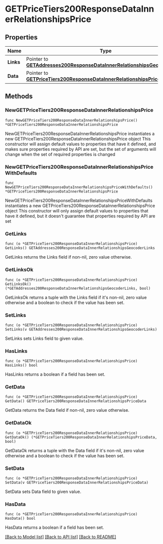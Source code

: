 # GETPriceTiers200ResponseDataInnerRelationshipsPrice

## Properties

Name | Type | Description | Notes
------------ | ------------- | ------------- | -------------
**Links** | Pointer to [**GETAddresses200ResponseDataInnerRelationshipsGeocoderLinks**](GETAddresses200ResponseDataInnerRelationshipsGeocoderLinks.md) |  | [optional] 
**Data** | Pointer to [**GETPriceTiers200ResponseDataInnerRelationshipsPriceData**](GETPriceTiers200ResponseDataInnerRelationshipsPriceData.md) |  | [optional] 

## Methods

### NewGETPriceTiers200ResponseDataInnerRelationshipsPrice

`func NewGETPriceTiers200ResponseDataInnerRelationshipsPrice() *GETPriceTiers200ResponseDataInnerRelationshipsPrice`

NewGETPriceTiers200ResponseDataInnerRelationshipsPrice instantiates a new GETPriceTiers200ResponseDataInnerRelationshipsPrice object
This constructor will assign default values to properties that have it defined,
and makes sure properties required by API are set, but the set of arguments
will change when the set of required properties is changed

### NewGETPriceTiers200ResponseDataInnerRelationshipsPriceWithDefaults

`func NewGETPriceTiers200ResponseDataInnerRelationshipsPriceWithDefaults() *GETPriceTiers200ResponseDataInnerRelationshipsPrice`

NewGETPriceTiers200ResponseDataInnerRelationshipsPriceWithDefaults instantiates a new GETPriceTiers200ResponseDataInnerRelationshipsPrice object
This constructor will only assign default values to properties that have it defined,
but it doesn't guarantee that properties required by API are set

### GetLinks

`func (o *GETPriceTiers200ResponseDataInnerRelationshipsPrice) GetLinks() GETAddresses200ResponseDataInnerRelationshipsGeocoderLinks`

GetLinks returns the Links field if non-nil, zero value otherwise.

### GetLinksOk

`func (o *GETPriceTiers200ResponseDataInnerRelationshipsPrice) GetLinksOk() (*GETAddresses200ResponseDataInnerRelationshipsGeocoderLinks, bool)`

GetLinksOk returns a tuple with the Links field if it's non-nil, zero value otherwise
and a boolean to check if the value has been set.

### SetLinks

`func (o *GETPriceTiers200ResponseDataInnerRelationshipsPrice) SetLinks(v GETAddresses200ResponseDataInnerRelationshipsGeocoderLinks)`

SetLinks sets Links field to given value.

### HasLinks

`func (o *GETPriceTiers200ResponseDataInnerRelationshipsPrice) HasLinks() bool`

HasLinks returns a boolean if a field has been set.

### GetData

`func (o *GETPriceTiers200ResponseDataInnerRelationshipsPrice) GetData() GETPriceTiers200ResponseDataInnerRelationshipsPriceData`

GetData returns the Data field if non-nil, zero value otherwise.

### GetDataOk

`func (o *GETPriceTiers200ResponseDataInnerRelationshipsPrice) GetDataOk() (*GETPriceTiers200ResponseDataInnerRelationshipsPriceData, bool)`

GetDataOk returns a tuple with the Data field if it's non-nil, zero value otherwise
and a boolean to check if the value has been set.

### SetData

`func (o *GETPriceTiers200ResponseDataInnerRelationshipsPrice) SetData(v GETPriceTiers200ResponseDataInnerRelationshipsPriceData)`

SetData sets Data field to given value.

### HasData

`func (o *GETPriceTiers200ResponseDataInnerRelationshipsPrice) HasData() bool`

HasData returns a boolean if a field has been set.


[[Back to Model list]](../README.md#documentation-for-models) [[Back to API list]](../README.md#documentation-for-api-endpoints) [[Back to README]](../README.md)


